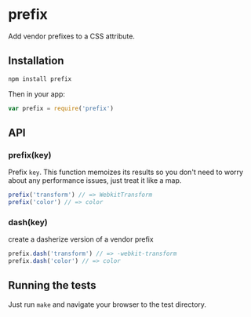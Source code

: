 # prefix

Add vendor prefixes to a CSS attribute.

## Installation

```sh
npm install prefix
```

Then in your app:

```js
var prefix = require('prefix')
```

## API

### prefix(key)

  Prefix `key`. This function memoizes its results so you don't need to worry about any performance issues, just treat it like a map.

```js
prefix('transform') // => WebkitTransform
prefix('color') // => color
```

### dash(key)

  create a dasherize version of a vendor prefix

```js
prefix.dash('transform') // => -webkit-transform
prefix.dash('color') // => color
```

## Running the tests

Just run `make` and navigate your browser to the test directory.
